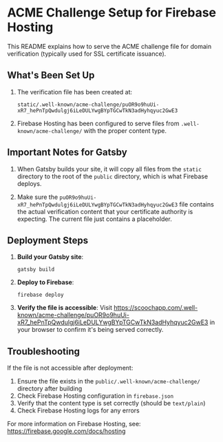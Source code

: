 # ACME Challenge Setup for Firebase Hosting

This README explains how to serve the ACME challenge file for domain verification (typically used for SSL certificate issuance).

## What's Been Set Up

1. The verification file has been created at:
   ```
   static/.well-known/acme-challenge/puOR9o9huUi-xR7_hePnTpQwdulgj6iLeDULYwgBYpTGCwTkN3adHyhqyuc2GwE3
   ```

2. Firebase Hosting has been configured to serve files from `.well-known/acme-challenge/` with the proper content type.

## Important Notes for Gatsby

1. When Gatsby builds your site, it will copy all files from the `static` directory to the root of the `public` directory, which is what Firebase deploys.

2. Make sure the `puOR9o9huUi-xR7_hePnTpQwdulgj6iLeDULYwgBYpTGCwTkN3adHyhqyuc2GwE3` file contains the actual verification content that your certificate authority is expecting. The current file just contains a placeholder.

## Deployment Steps

1. **Build your Gatsby site**:
   ```
   gatsby build
   ```

2. **Deploy to Firebase**:
   ```
   firebase deploy
   ```

3. **Verify the file is accessible**:
   Visit https://scoochapp.com/.well-known/acme-challenge/puOR9o9huUi-xR7_hePnTpQwdulgj6iLeDULYwgBYpTGCwTkN3adHyhqyuc2GwE3 in your browser to confirm it's being served correctly.

## Troubleshooting

If the file is not accessible after deployment:

1. Ensure the file exists in the `public/.well-known/acme-challenge/` directory after building
2. Check Firebase Hosting configuration in `firebase.json`
3. Verify that the content type is set correctly (should be `text/plain`)
4. Check Firebase Hosting logs for any errors

For more information on Firebase Hosting, see: https://firebase.google.com/docs/hosting 